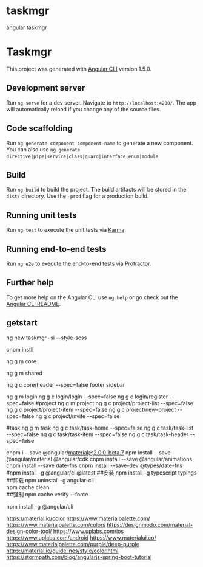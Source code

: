 # taskmgr
angular taskmgr

# Taskmgr

This project was generated with [Angular CLI](https://github.com/angular/angular-cli) version 1.5.0.

## Development server

Run `ng serve` for a dev server. Navigate to `http://localhost:4200/`. The app will automatically reload if you change any of the source files.

## Code scaffolding

Run `ng generate component component-name` to generate a new component. You can also use `ng generate directive|pipe|service|class|guard|interface|enum|module`.

## Build

Run `ng build` to build the project. The build artifacts will be stored in the `dist/` directory. Use the `-prod` flag for a production build.

## Running unit tests

Run `ng test` to execute the unit tests via [Karma](https://karma-runner.github.io).

## Running end-to-end tests

Run `ng e2e` to execute the end-to-end tests via [Protractor](http://www.protractortest.org/).

## Further help

To get more help on the Angular CLI use `ng help` or go check out the [Angular CLI README](https://github.com/angular/angular-cli/blob/master/README.md).


## getstart

ng new taskmgr -si --style-scss

cnpm instll 

ng g m core

ng g m shared

ng g c core/header --spec=false
footer sidebar

ng g m login
ng g c login/login --spec=false
ng g c login/register --spec=false
#project
ng g m project
ng g c project/project-list --spec=false
ng g c project/project-item --spec=false
ng g c project/new-project --spec=false
ng g c project/invite --spec=false

#task
ng g m task
ng g c task/task-home --spec=false
ng g c task/task-list --spec=false
ng g c task/task-item --spec=false
ng g c task/task-header --spec=false

cnpm i --save @angular/material@2.0.0-beta.7
npm install --save @angular/material @angular/cdk
cnpm install --save @angular/animations
cnpm install --save date-fns
cnpm install --save-dev @types/date-fns
#npm install -g @angular/cli@latest
##安装
npm install -g typescript typings  
##卸载
npm uninstall -g angular-cli  
npm cache clean   
##强制
npm cache verify --force  

npm install -g @angular/cli  

https://material.io/color
https://www.materialpalette.com/
https://www.materialpalette.com/colors
https://designmodo.com/material-design-color-tool/
https://www.uplabs.com/ios
https://www.uplabs.com/android
https://www.materialui.co/
https://www.materialpalette.com/purple/deep-purple
https://material.io/guidelines/style/color.html
https://stormpath.com/blog/angularjs-spring-boot-tutorial



